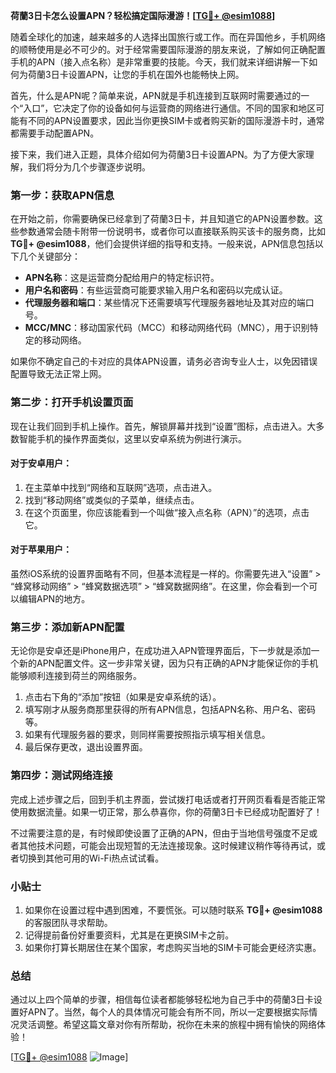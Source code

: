 **荷蘭3日卡怎么设置APN？轻松搞定国际漫游！[[TG💪+ @esim1088](https://t.me/s/esim1088)]**

随着全球化的加速，越来越多的人选择出国旅行或工作。而在异国他乡，手机网络的顺畅使用是必不可少的。对于经常需要国际漫游的朋友来说，了解如何正确配置手机的APN（接入点名称）是非常重要的技能。今天，我们就来详细讲解一下如何为荷蘭3日卡设置APN，让您的手机在国外也能畅快上网。

首先，什么是APN呢？简单来说，APN就是手机连接到互联网时需要通过的一个“入口”，它决定了你的设备如何与运营商的网络进行通信。不同的国家和地区可能有不同的APN设置要求，因此当你更换SIM卡或者购买新的国际漫游卡时，通常都需要手动配置APN。

接下来，我们进入正题，具体介绍如何为荷蘭3日卡设置APN。为了方便大家理解，我们将分为几个步骤逐步说明。

### 第一步：获取APN信息

在开始之前，你需要确保已经拿到了荷蘭3日卡，并且知道它的APN设置参数。这些参数通常会随卡附带一份说明书，或者你可以直接联系购买该卡的服务商，比如 **TG💪+ @esim1088**，他们会提供详细的指导和支持。一般来说，APN信息包括以下几个关键部分：

- **APN名称**：这是运营商分配给用户的特定标识符。
- **用户名和密码**：有些运营商可能要求输入用户名和密码以完成认证。
- **代理服务器和端口**：某些情况下还需要填写代理服务器地址及其对应的端口号。
- **MCC/MNC**：移动国家代码（MCC）和移动网络代码（MNC），用于识别特定的移动网络。

如果你不确定自己的卡对应的具体APN设置，请务必咨询专业人士，以免因错误配置导致无法正常上网。

### 第二步：打开手机设置页面

现在让我们回到手机上操作。首先，解锁屏幕并找到“设置”图标，点击进入。大多数智能手机的操作界面类似，这里以安卓系统为例进行演示。

#### 对于安卓用户：
1. 在主菜单中找到“网络和互联网”选项，点击进入。
2. 找到“移动网络”或类似的子菜单，继续点击。
3. 在这个页面里，你应该能看到一个叫做“接入点名称（APN）”的选项，点击它。

#### 对于苹果用户：
虽然iOS系统的设置界面略有不同，但基本流程是一样的。你需要先进入“设置” > “蜂窝移动网络” > “蜂窝数据选项” > “蜂窝数据网络”。在这里，你会看到一个可以编辑APN的地方。

### 第三步：添加新APN配置

无论你是安卓还是iPhone用户，在成功进入APN管理界面后，下一步就是添加一个新的APN配置文件。这一步非常关键，因为只有正确的APN才能保证你的手机能够顺利连接到荷兰的网络服务。

1. 点击右下角的“添加”按钮（如果是安卓系统的话）。
2. 填写刚才从服务商那里获得的所有APN信息，包括APN名称、用户名、密码等。
3. 如果有代理服务器的要求，则同样需要按照指示填写相关信息。
4. 最后保存更改，退出设置界面。

### 第四步：测试网络连接

完成上述步骤之后，回到手机主界面，尝试拨打电话或者打开网页看看是否能正常使用数据流量。如果一切正常，那么恭喜你，你的荷蘭3日卡已经成功配置好了！

不过需要注意的是，有时候即使设置了正确的APN，但由于当地信号强度不足或者其他技术问题，可能会出现短暂的无法连接现象。这时候建议稍作等待再试，或者切换到其他可用的Wi-Fi热点试试看。

### 小贴士

1. 如果你在设置过程中遇到困难，不要慌张。可以随时联系 **TG💪+ @esim1088** 的客服团队寻求帮助。
2. 记得提前备份好重要资料，尤其是在更换SIM卡之前。
3. 如果你打算长期居住在某个国家，考虑购买当地的SIM卡可能会更经济实惠。

### 总结

通过以上四个简单的步骤，相信每位读者都能够轻松地为自己手中的荷蘭3日卡设置好APN了。当然，每个人的具体情况可能会有所不同，所以一定要根据实际情况灵活调整。希望这篇文章对你有所帮助，祝你在未来的旅程中拥有愉快的网络体验！

[[TG💪+ @esim1088](https://t.me/s/esim1088) ![Image](https://i.postimg.cc/4NQfJmqS/Snipaste-2025-05-13-00-14-12.png)]